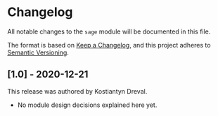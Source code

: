 # Changelog

All notable changes to the `sage` module will be documented in this file.

The format is based on [Keep a Changelog](https://keepachangelog.com/en/1.0.0/),
and this project adheres to [Semantic Versioning](https://semver.org/spec/v2.0.0.html).

## [1.0] - 2020-12-21

This release was authored by Kostiantyn Dreval.

<!-- TODO: Explain each important module design decision below. -->

- No module design decisions explained here yet.
